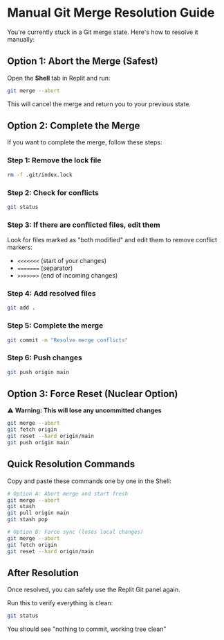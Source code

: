 # Manual Git Merge Resolution Guide

You're currently stuck in a Git merge state. Here's how to resolve it manually:

## Option 1: Abort the Merge (Safest)

Open the **Shell** tab in Replit and run:

```bash
git merge --abort
```

This will cancel the merge and return you to your previous state.

## Option 2: Complete the Merge

If you want to complete the merge, follow these steps:

### Step 1: Remove the lock file
```bash
rm -f .git/index.lock
```

### Step 2: Check for conflicts
```bash
git status
```

### Step 3: If there are conflicted files, edit them
Look for files marked as "both modified" and edit them to remove conflict markers:
- `<<<<<<<` (start of your changes)
- `=======` (separator)
- `>>>>>>>` (end of incoming changes)

### Step 4: Add resolved files
```bash
git add .
```

### Step 5: Complete the merge
```bash
git commit -m "Resolve merge conflicts"
```

### Step 6: Push changes
```bash
git push origin main
```

## Option 3: Force Reset (Nuclear Option)

⚠️ **Warning: This will lose any uncommitted changes**

```bash
git merge --abort
git fetch origin
git reset --hard origin/main
git push origin main
```

## Quick Resolution Commands

Copy and paste these commands one by one in the Shell:

```bash
# Option A: Abort merge and start fresh
git merge --abort
git stash
git pull origin main
git stash pop

# Option B: Force sync (loses local changes)
git merge --abort
git fetch origin
git reset --hard origin/main
```

## After Resolution

Once resolved, you can safely use the Replit Git panel again.

Run this to verify everything is clean:
```bash
git status
```

You should see "nothing to commit, working tree clean"